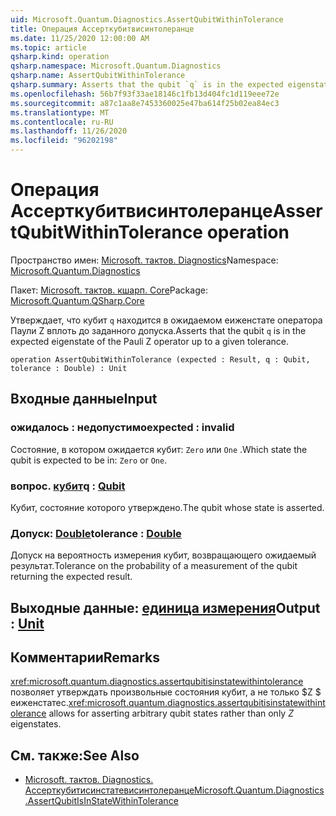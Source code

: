 ```yaml
---
uid: Microsoft.Quantum.Diagnostics.AssertQubitWithinTolerance
title: Операция Ассерткубитвисинтолеранце
ms.date: 11/25/2020 12:00:00 AM
ms.topic: article
qsharp.kind: operation
qsharp.namespace: Microsoft.Quantum.Diagnostics
qsharp.name: AssertQubitWithinTolerance
qsharp.summary: Asserts that the qubit `q` is in the expected eigenstate of the Pauli Z operator up to a given tolerance.
ms.openlocfilehash: 56b7f93f33ae18146c1fb13d404fc1d119eee72e
ms.sourcegitcommit: a87c1aa8e7453360025e47ba614f25b02ea84ec3
ms.translationtype: MT
ms.contentlocale: ru-RU
ms.lasthandoff: 11/26/2020
ms.locfileid: "96202198"
---
```

# <a name="assertqubitwithintolerance-operation"></a><span data-ttu-id="c6f05-102">Операция Ассерткубитвисинтолеранце</span><span class="sxs-lookup"><span data-stu-id="c6f05-102">AssertQubitWithinTolerance operation</span></span>

<span data-ttu-id="c6f05-103">Пространство имен: [Microsoft. тактов. Diagnostics](xref:Microsoft.Quantum.Diagnostics)</span><span class="sxs-lookup"><span data-stu-id="c6f05-103">Namespace: [Microsoft.Quantum.Diagnostics](xref:Microsoft.Quantum.Diagnostics)</span></span>

<span data-ttu-id="c6f05-104">Пакет: [Microsoft. тактов. кшарп. Core](https://nuget.org/packages/Microsoft.Quantum.QSharp.Core)</span><span class="sxs-lookup"><span data-stu-id="c6f05-104">Package: [Microsoft.Quantum.QSharp.Core](https://nuget.org/packages/Microsoft.Quantum.QSharp.Core)</span></span>


<span data-ttu-id="c6f05-105">Утверждает, что кубит `q` находится в ожидаемом еиженстате оператора Паули Z вплоть до заданного допуска.</span><span class="sxs-lookup"><span data-stu-id="c6f05-105">Asserts that the qubit `q` is in the expected eigenstate of the Pauli Z operator up to a given tolerance.</span></span>

```qsharp
operation AssertQubitWithinTolerance (expected : Result, q : Qubit, tolerance : Double) : Unit
```


## <a name="input"></a><span data-ttu-id="c6f05-106">Входные данные</span><span class="sxs-lookup"><span data-stu-id="c6f05-106">Input</span></span>

### <a name="expected--__invalidresult__"></a><span data-ttu-id="c6f05-107">ожидалось __: <Result> недопустимо__</span><span class="sxs-lookup"><span data-stu-id="c6f05-107">expected : __invalid<Result>__</span></span>

<span data-ttu-id="c6f05-108">Состояние, в котором ожидается кубит: `Zero` или `One` .</span><span class="sxs-lookup"><span data-stu-id="c6f05-108">Which state the qubit is expected to be in: `Zero` or `One`.</span></span>


### <a name="q--qubit"></a><span data-ttu-id="c6f05-109">вопрос. [кубит](xref:microsoft.quantum.lang-ref.qubit)</span><span class="sxs-lookup"><span data-stu-id="c6f05-109">q : [Qubit](xref:microsoft.quantum.lang-ref.qubit)</span></span>

<span data-ttu-id="c6f05-110">Кубит, состояние которого утверждено.</span><span class="sxs-lookup"><span data-stu-id="c6f05-110">The qubit whose state is asserted.</span></span>


### <a name="tolerance--double"></a><span data-ttu-id="c6f05-111">Допуск: [Double](xref:microsoft.quantum.lang-ref.double)</span><span class="sxs-lookup"><span data-stu-id="c6f05-111">tolerance : [Double](xref:microsoft.quantum.lang-ref.double)</span></span>

<span data-ttu-id="c6f05-112">Допуск на вероятность измерения кубит, возвращающего ожидаемый результат.</span><span class="sxs-lookup"><span data-stu-id="c6f05-112">Tolerance on the probability of a measurement of the qubit returning the expected result.</span></span>



## <a name="output--unit"></a><span data-ttu-id="c6f05-113">Выходные данные: [единица измерения](xref:microsoft.quantum.lang-ref.unit)</span><span class="sxs-lookup"><span data-stu-id="c6f05-113">Output : [Unit](xref:microsoft.quantum.lang-ref.unit)</span></span>



## <a name="remarks"></a><span data-ttu-id="c6f05-114">Комментарии</span><span class="sxs-lookup"><span data-stu-id="c6f05-114">Remarks</span></span>

<span data-ttu-id="c6f05-115"><xref:microsoft.quantum.diagnostics.assertqubitisinstatewithintolerance> позволяет утверждать произвольные состояния кубит, а не только $Z $ еиженстатес.</span><span class="sxs-lookup"><span data-stu-id="c6f05-115"><xref:microsoft.quantum.diagnostics.assertqubitisinstatewithintolerance> allows for asserting arbitrary qubit states rather than only $Z$ eigenstates.</span></span>

## <a name="see-also"></a><span data-ttu-id="c6f05-116">См. также:</span><span class="sxs-lookup"><span data-stu-id="c6f05-116">See Also</span></span>

- [<span data-ttu-id="c6f05-117">Microsoft. тактов. Diagnostics. Ассерткубитисинстатевисинтолеранце</span><span class="sxs-lookup"><span data-stu-id="c6f05-117">Microsoft.Quantum.Diagnostics.AssertQubitIsInStateWithinTolerance</span></span>](xref:Microsoft.Quantum.Diagnostics.AssertQubitIsInStateWithinTolerance)